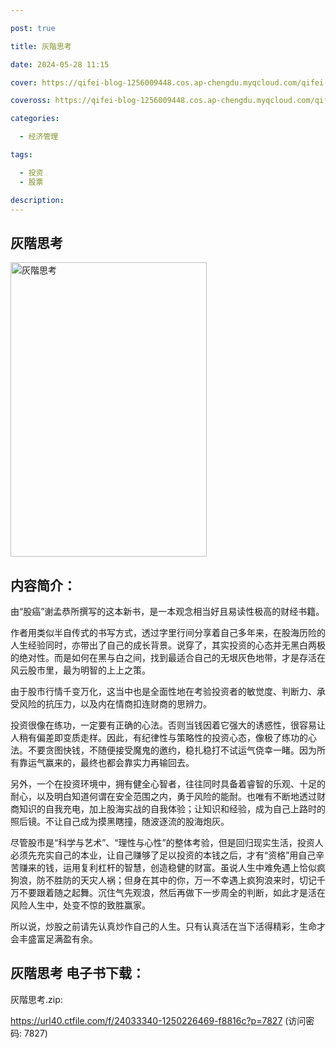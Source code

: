 ```yaml
---

post: true

title: 灰階思考

date: 2024-05-28 11:15

cover: https://qifei-blog-1256009448.cos.ap-chengdu.myqcloud.com/qifei-blog/660a19189f345e8d03eb1a02.jpg

coveross: https://qifei-blog-1256009448.cos.ap-chengdu.myqcloud.com/qifei-blog/660a19189f345e8d03eb1a02.jpg

categories:

  - 经济管理

tags:

  - 投资
  - 股票

description:
---
```


## 灰階思考
<img alt=" 灰階思考" class="aligncenter loading" data-was-processed="true" decoding="async" fetchpriority="high" height="471" src="https://qifei-blog-1256009448.cos.ap-chengdu.myqcloud.com/qifei-blog/660a19189f345e8d03eb1a02.jpg " style="cursor: zoom-in;" width="314"/>

## 内容简介：

由“股癌”谢孟恭所撰写的这本新书，是一本观念相当好且易读性极高的财经书籍。

作者用类似半自传式的书写方式，透过字里行间分享着自己多年来，在股海历险的人生经验同时，亦带出了自己的成长背景。说穿了，其实投资的心态并无黑白两极的绝对性。而是如何在黑与白之间，找到最适合自己的无垠灰色地带，才是存活在风云股市里，最为明智的上上之策。

由于股市行情千变万化，这当中也是全面性地在考验投资者的敏觉度、判断力、承受风险的抗压力，以及内在情商扣连财商的思辨力。

投资很像在练功，一定要有正确的心法。否则当钱因着它强大的诱惑性，很容易让人稍有偏差即变质走样。因此，有纪律性与策略性的投资心态，像极了练功的心法。不要贪图快钱，不随便接受魔鬼的邀约，稳扎稳打不试运气侥幸一睹。因为所有靠运气赢来的，最终也都会靠实力再输回去。

另外，一个在投资环境中，拥有健全心智者，往往同时具备着睿智的乐观、十足的耐心，以及明白知道何谓在安全范围之内，勇于风险的能耐。也唯有不断地透过财商知识的自我充电，加上股海实战的自我体验；让知识和经验，成为自己上路时的照后镜。不让自己成为摸黑瞎撞，随波逐流的股海炮灰。

尽管股市是“科学与艺术”、“理性与心性”的整体考验，但是回归现实生活，投资人必须先充实自己的本业，让自己赚够了足以投资的本钱之后，才有“资格”用自己辛苦赚来的钱，运用复利杠杆的智慧，创造稳健的财富。虽说人生中难免遇上恰似疯狗浪，防不胜防的天灾人祸；但身在其中的你，万一不幸遇上疯狗浪来时，切记千万不要跟着随之起舞。沉住气先观浪，然后再做下一步周全的判断，如此才是活在风险人生中，处变不惊的致胜赢家。

所以说，炒股之前请先认真炒作自己的人生。只有认真活在当下活得精彩，生命才会丰盛富足满盈有余。

## 灰階思考 电子书下载：



灰階思考.zip: 

https://url40.ctfile.com/f/24033340-1250226469-f8816c?p=7827 (访问密码: 7827)
